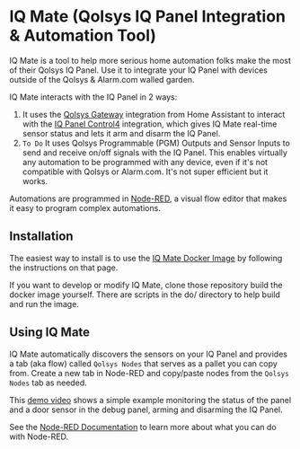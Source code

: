 # IQ Mate (Qolsys IQ Panel Integration & Automation Tool)

IQ Mate is a tool to help more serious home automation folks make the most of their Qolsys IQ Panel. Use it to integrate your IQ Panel with devices outside of the Qolsys & Alarm.com walled garden.

IQ Mate interacts with the IQ Panel in 2 ways:

1. It uses the [Qolsys Gateway](https://github.com/XaF/qolsysgw) integration from Home Assistant to interact with the [IQ Panel Control4](https://qolsys.reamaze.com/kb/connections-and-configurations/how-to-integrate-your-iq-system-with-control-4) integration, which gives IQ Mate real-time sensor status and lets it arm and disarm the IQ Panel.
2. `To Do` It uses Qolsys Programmable (PGM) Outputs and Sensor Inputs to send and receive on/off signals with the IQ Panel. This enables virtually any automation to be programmed with any device, even if it's not compatible with Qolsys or Alarm.com. It's not super efficient but it works.

Automations are programmed in [Node-RED](https://nodered.org/), a visual flow editor that makes it easy to program complex automations.

## Installation

The easiest way to install is to use the [IQ Mate Docker Image](https://hub.docker.com/r/suretyhome/iqmate) by following the instructions on that page.

If you want to develop or modify IQ Mate, clone those repository build the docker image yourself. There are scripts in the do/ directory to help build and run the image.

## Using IQ Mate

IQ Mate automatically discovers the sensors on your IQ Panel and provides a tab (aka flow) called `Qolsys Nodes` that serves as a pallet you can copy from. Create a new tab in Node-RED and copy/paste nodes from the `Qolsys Nodes` tab as needed.

This [demo video](https://vimeo.com/1025543285?share=copy#t=0) shows a simple example monitoring the status of the panel and a door sensor in the debug panel, arming and disarming the IQ Panel.

See the [Node-RED Documentation](https://nodered.org/docs/) to learn more about what you can do with Node-RED.
